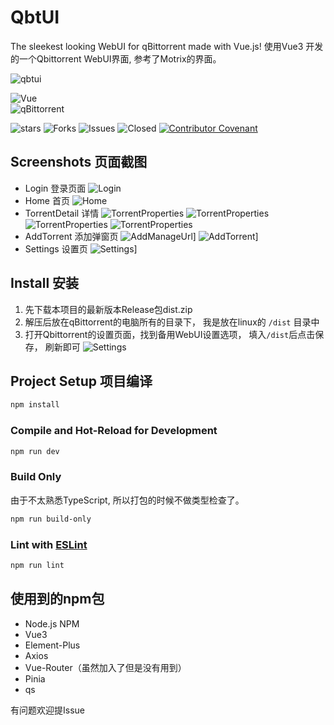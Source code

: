 # QbtUI

The sleekest looking WebUI for qBittorrent made with Vue.js!
使用Vue3 开发的一个Qbittorrent WebUI界面, 参考了Motrix的界面。

![qbtui](readme_assets/favicon.ico)

![Vue](https://img.shields.io/badge/Vue-%5E3.4.20-brightgreen)  
![qBittorrent](https://img.shields.io/badge/qBittorrent-4.4%2B-brightgreen)

![stars](https://img.shields.io/github/stars/blanexie/qbtui) ![Forks](https://img.shields.io/github/forks/blanexie/qbtui)
![Issues](https://img.shields.io/github/issues/blanexie/qbtui) ![Closed](https://img.shields.io/github/issues-closed/blanexie/qbtui)
[![Contributor Covenant](https://img.shields.io/badge/Contributor_Covenant-2.1-4baaaa.svg)](.github/CODE_OF_CONDUCT.md)

## Screenshots 页面截图

- Login 登录页面
  ![Login](readme_assets/login.png)
- Home 首页
  ![Home](readme_assets/home.png)
- TorrentDetail 详情
  ![TorrentProperties](readme_assets/img.png)
  ![TorrentProperties](readme_assets/img_1.png)
  ![TorrentProperties](readme_assets/img_2.png)
  ![TorrentProperties](readme_assets/img_3.png)
- AddTorrent 添加弹窗页
  ![AddManageUrl](readme_assets/img_6.png)]
  ![AddTorrent](readme_assets/img_5.png)]
- Settings 设置页
  ![Settings](readme_assets/img_4.png)]

## Install 安装

1. 先下载本项目的最新版本Release包dist.zip
2. 解压后放在qBittorrent的电脑所有的目录下， 我是放在linux的 `/dist` 目录中
3. 打开Qbittorrent的设置页面，找到备用WebUI设置选项， 填入`/dist`后点击保存， 刷新即可
   ![Settings](readme_assets/img_7.png)

## Project Setup  项目编译

```sh
npm install
```

### Compile and Hot-Reload for Development

```sh
npm run dev
```

### Build Only

由于不太熟悉TypeScript, 所以打包的时候不做类型检查了。

```sh
npm run build-only  
```

### Lint with [ESLint](https://eslint.org/)

```sh
npm run lint
```


## 使用到的npm包
* Node.js NPM
* Vue3
* Element-Plus
* Axios
* Vue-Router（虽然加入了但是没有用到）
* Pinia
* qs

有问题欢迎提Issue  
